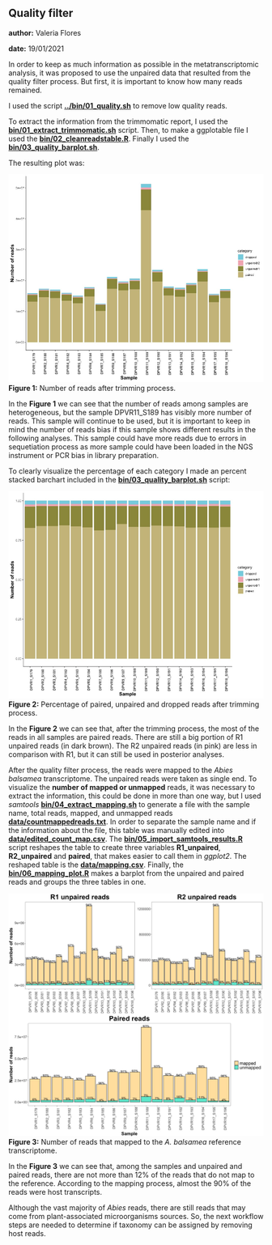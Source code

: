 
## Quality filter
**author:** Valeria Flores

**date:** 19/01/2021

In order to keep as much information as possible in the metatranscriptomic analysis, it was proposed to use the unpaired data that resulted from the quality filter process. But first, it is important to know how many reads remained. 

I used the script **[../bin/01_quality.sh](../bin/01_quality.sh)** to remove low quality reads.

To extract the information from the trimmomatic report, I used the **[bin/01_extract_trimmomatic.sh](./bin/01_extract_trimmomatic.sh)** script. Then, to make a ggplotable file I used the **[bin/02_cleanreadstable.R](./02_bin/cleanreadstable.R)**. Finally I used the **[bin/03_quality_barplot.sh](./bin/03_quality_barplot.R)**.

The resulting plot was:

![](01_filteredreads.jpeg)
**Figure 1:** Number of reads after trimming process.

In the **Figure 1** we can see that the number of reads among samples are heterogeneous, but the sample DPVR11_S189 has visibly more number of reads. This sample will continue to be used, but it is important to keep in mind the number of reads bias if this sample shows different results in the following analyses. This sample could have more reads due to errors in sequetiation process as more sample could have been loaded in the NGS instrument or PCR bias in library preparation.

To clearly visualize the percentage of each category I made an percent stacked barchart included in the **[bin/03_quality_barplot.sh](./bin/03_quality_barplot.R)** script:

![](02_filteredreads.jpeg)
**Figure 2:** Percentage of paired, unpaired and dropped reads after trimming process.

In the **Figure 2** we can see that, after the trimming process,  the most of the reads in all samples are paired reads. There are still a big portion of R1 unpaired reads (in dark brown). The R2 unpaired reads (in pink) are less in comparison with R1, but it can still be used in posterior analyses. 


After the quality filter process, the reads were mapped to the *Abies balsamea* transcriptome. The unpaired reads were taken as single end. To visualize the **number of mapped or unmapped** reads, it was necessary to extract the information, this could be done in more than one way, but I used *samtools* **[bin/04_extract_mapping.sh](./bin/04_extract_mapping.sh)** to generate a file with the sample name, total reads, mapped, and unmapped reads **[data/countmappedreads.txt](./data/countmappedreads.txt)**. In order to separate the sample name and if the information about the file, this table was manually edited into **[data/edited_count_map.csv](./data/edited_count_map.csv)**. The **[bin/05_import_samtools_results.R](./bin/05_import_samtools_results.R)** script reshapes the table to create three variables **R1_unpaired**, **R2_unpaired** and **paired**, that makes easier to call them in *ggplot2*. The reshaped table is the **[data/mapping.csv](./data/mapping.csv)**. Finally, the **[bin/06_mapping_plot.R](./bin/06_mapping_plot.R)** makes a barplot from the unpaired and paired reads and groups the three tables in one.

![](03_mapping.jpeg)
**Figure 3:** Number of reads that mapped to the *A. balsamea* reference transcriptome.

In the **Figure 3** we can see that, among the samples and unpaired and paired reads, there are not more than 12% of the reads that do not map to the reference. According to the mapping process, almost the 90% of the reads were host transcripts. 

Although the vast majority of *Abies* reads, there are still reads that may come from plant-associated microorganisms sources. So, the next workflow steps are needed to determine if taxonomy can be assigned by removing host reads.



